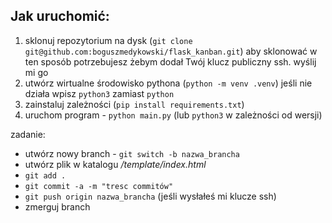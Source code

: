 ## Jak uruchomić:

1. sklonuj repozytorium na dysk (`git clone git@github.com:boguszmedykowski/flask_kanban.git`) aby sklonować w ten sposób potrzebujesz żebym dodał Twój klucz publiczny ssh. wyślij mi go
2. utwórz wirtualne środowisko pythona (`python -m venv .venv`) jeśli nie działa wpisz `python3` zamiast `python`
3. zainstaluj zależności (`pip install requirements.txt`)
4. uruchom program - `python main.py` (lub `python3` w zależności od wersji)

zadanie:
* utwórz nowy branch - `git switch -b nazwa_brancha`
* utwórz plik w katalogu _/template/index.html_
* `git add .`
* `git commit -a -m "tresc commitów"`
* `git push origin nazwa_brancha` (jeśli wysłałeś mi klucze ssh)
* zmerguj branch
